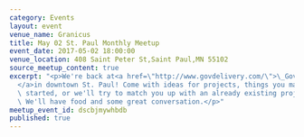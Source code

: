 ```yaml
---
category: Events
layout: event
venue_name: Granicus
title: May 02 St. Paul Monthly Meetup
event_date: 2017-05-02 18:00:00
venue_location: 408 Saint Peter St,Saint Paul,MN 55102
source_meetup_content: true
excerpt: "<p>We're back at<a href=\"http://www.govdelivery.com/\">\_GovDelivery\_\
  </a>in downtown St. Paul! Come with ideas for projects, things you may have already\
  \ started, or we'll try to match you up with an already existing project or idea.\
  \ We'll have food and some great conversation.</p>"
meetup_event_id: dscbjmywhbdb
published: true
---
```

